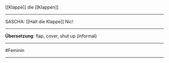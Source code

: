 [[Klappe]]
die [[Klappen]]

---
SASCHA: [[Halt die Klappe]] Nic!

---
**Übersetzung**: flap, cover, shut up (informal)

---

#Feminin

---
